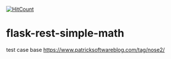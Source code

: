 [![HitCount](http://hits.dwyl.io/teamtact/https://github.com/teamtact/flask-rest-simple-math.svg)](http://hits.dwyl.io/teamtact/https://github.com/teamtact/flask-rest-simple-math)

# flask-rest-simple-math

test case base
https://www.patricksoftwareblog.com/tag/nose2/

